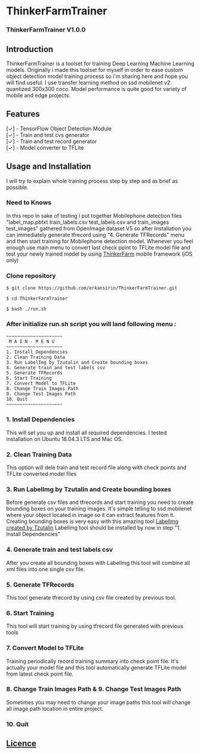# ThinkerFarmTrainer


### ThinkerFarmTrainer V1.0.0

## Introduction  

ThinkerFarmTrainer is a toolset for training Deep Learning Machine Learning models. Originally i made this toolset for myself in order to ease custom object detection model training process so i'm sharing here and hope you will find useful. I use transfer learning method on ssd mobilenet v2 quantized 300x300 coco. Model performance is quite good for variety of mobile and edge projects.

## Features    

[✓] - TensorFlow Object Detection Module  
[✓] - Train and test cvs generator  
[✓] - Train and test record generator  
[✓] - Model converter to TFLite  


## Usage and Installation  
I will try to explain whole training process step by step and as brief as possible.

### Need to Knows  
In this repo in sake of testing i put together Mobilephone detection files "label_map.pbtxt train_labels.csv test_labels.csv and train_images test_images" gathered from OpenImage dataset V5 so after Installation you can immediately generate tfrecord using "4. Generate TFRecords" menu and then start training for Mobilephone detection model. Whenever you feel enough use main menu to convert last check point to TFLite model file and test your newly trained model by using [ThinkerFarm](https://github.com/erkansirin/ThinkerFarm) mobile framework (iOS only)  

### Clone repository  
```
$ git clone https://github.com/erkansirin/ThinkerFarmTrainer.git  

$ cd ThinkerFarmTrainer  

$ bash ./run.sh  
```
### After initialize run.sh script you will land following menu :  
```
~~~~~~~~~~~~~~~~~~~~~
 M A I N - M E N U
~~~~~~~~~~~~~~~~~~~~~
1. Install Dependencies
2. Clean Training Data
3. Run LabelImg by Tzutalin and Create bounding boxes
4. Generate train and test labels csv
5. Generate TFRecords
6. Start Training
7. Convert Model to TFLite
8. Change Train Images Path
9. Change Test Images Path
10. Quit
~~~~~~~~~~~~~~~~~~~~~
```
### 1. Install Dependencies  
This will set you up and install all required dependencies. I tested installation on Ubuntu 18.04.3 LTS and Mac OS.  

### 2. Clean Training Data  
This option will dele train and test record file along with check points and TFLite converted model files  

### 3. Run LabelImg by Tzutalin and Create bounding boxes  
Before generate csv files and tfrecords and start training you need to create bounding boxes on your training images. It's simple telling to ssd mobilenet where your object located in image so it can extract features from it. Creating bounding boxes is very easy with this amazing tool  [LabelImg created by Tzutalin](https://github.com/tzutalin/labelImg) LabelImg tool should be installed by now in step "1. Install Dependencies"

### 4. Generate train and test labels csv  
After you create all bounding boxes with LabelImg this tool will combine all xml files into one single csv file.  

### 5. Generate TFRecords  
This tool generate tfrecord by using csv file created by previous tool.  

### 6. Start Training
This tool will start training by using tfrecord file generated with previous tools  

### 7. Convert Model to TFLite  
Training periodically record training summary into check point file. It's actually your model file and this tool automatically generate TFLite model from latest check point file.   

### 8. Change Train Images Path & 9. Change Test Images Path   
Sometimes you may need to change your image paths this tool will change all image path location in entire project.  

### 10. Quit   



## [Licence](https://github.com/erkansirin/ThinkerFarmTrainer/blob/master/LICENSE)  
